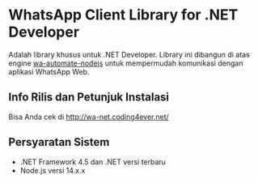 # WhatsApp Client Library for .NET Developer

Adalah library khusus untuk .NET Developer. Library ini dibangun di atas engine [wa-automate-nodejs](https://github.com/open-wa/wa-automate-nodejs) untuk mempermudah komunikasi dengan aplikasi WhatsApp Web.

## Info Rilis dan Petunjuk Instalasi

Bisa Anda cek di http://wa-net.coding4ever.net/

## Persyaratan Sistem

* .NET Framework 4.5 dan .NET versi terbaru
*  Node.js versi 14.x.x